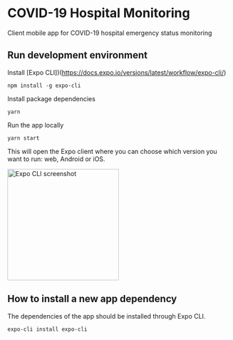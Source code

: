 # COVID-19 Hospital Monitoring
Client mobile app for COVID-19 hospital emergency status monitoring

## Run development environment

Install [Expo CLI])(https://docs.expo.io/versions/latest/workflow/expo-cli/)
```
npm install -g expo-cli
```

Install package dependencies
```
yarn
```

Run the app locally
```
yarn start
```

This will open the Expo client where you can choose which version you want to run: web, Android or iOS.

<img height="250" alt="Expo CLI screenshot" src="https://user-images.githubusercontent.com/5699976/78455014-27077f80-769c-11ea-97e2-8beac56f87fc.png">


## How to install a new app dependency

The dependencies of the app should be installed through Expo CLI.
```
expo-cli install expo-cli
```